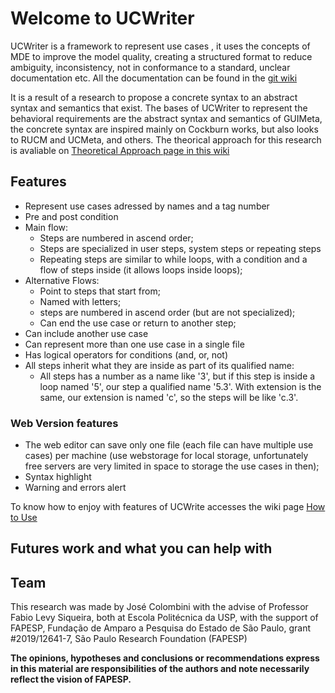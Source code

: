 # Welcome to UCWriter

UCWriter is a framework to represent use cases , it uses the concepts of MDE to improve the model quality, creating a structured format to reduce ambiguity, inconsistency, not in conformance to a standard, unclear documentation etc. All the documentation can be found in the [git wiki](https://github.com/JoseColombini/UCWriter/wiki)

It is a result of a research to propose a concrete syntax to an abstract syntax and semantics that exist. The bases of UCWriter to represent the behavioral requirements are the abstract syntax and semantics of GUIMeta, the concrete syntax are inspired mainly on Cockburn works, but also looks to RUCM and UCMeta, and others. The theorical approach for this research is avaliable on [Theoretical Approach page in this wiki](wiki/Theoretical-Approach)

## Features

- Represent use cases adressed by names and a tag number
- Pre and post condition
- Main flow:
  - Steps are numbered in ascend order;
  - Steps are specialized in user steps, system steps or repeating steps
  - Repeating steps are similar to while loops, with a condition and a flow of steps inside (it allows loops inside loops);
- Alternative Flows:
  - Point to steps that start from;
  - Named with letters;
  - steps are numbered in ascend order (but are not specialized);
  - Can end the use case or return to another step;
- Can include another use case
- Can represent more than one use case in a single file
- Has logical operators for conditions (and, or, not)
- All steps inherit what they are inside as part of its qualified name:
  - All steps has a number as a name like '3', but if this step is inside a loop named '5', our step a qualified name '5.3'. With extension is the same, our extension is named 'c', so the steps will be like 'c.3'.

### Web Version features

- The web editor can save only one file (each file can have multiple use cases) per machine (use webstorage for local storage, unfortunately free servers are very limited in space to storage the use cases in then);
- Syntax highlight
- Warning and errors alert

To know how to enjoy with features of UCWrite accesses the wiki page [How to Use](wiki/How-to-use) 

## Futures work and what you can help with


## Team

This research was made by José Colombini with the advise of Professor Fabio Levy Siqueira, both at Escola Politécnica da USP, with the support of FAPESP, Fundação de Amparo a Pesquisa do Estado de São Paulo, grant #2019/12641-7, São Paulo Research Foundation (FAPESP)

**The opinions, hypotheses and conclusions or recommendations express in this material are responsibilities of the authors and note necessarily reflect the vision of FAPESP.**
